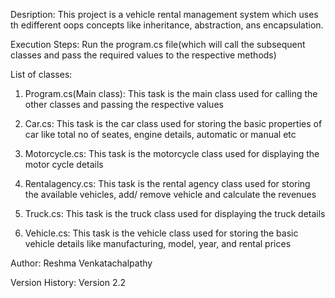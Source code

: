Desription: This project is a vehicle rental management system which uses th edifferent oops concepts like inheritance, abstraction, ans encapsulation.  

Execution Steps: Run the program.cs file(which will call the subsequent classes and pass the required values to the respective methods)

List of classes:

1) Program.cs(Main class): This task is the main class used for calling the other classes and passing the respective values

2) Car.cs: This task is the car class used for storing the basic properties of car like total no of seates, engine details, automatic or manual etc 

3) Motorcycle.cs: This task is the motorcycle class used for displaying the motor cycle details

4) Rentalagency.cs: This task is the rental agency class used for storing the available vehicles, add/ remove vehicle and calculate the revenues

5) Truck.cs:  This task is the truck class used for displaying the truck details

6) Vehicle.cs: This task is the vehicle class used for storing the basic vehicle details like manufacturing, model, year, and rental prices


Author: Reshma Venkatachalpathy

Version History: Version 2.2
